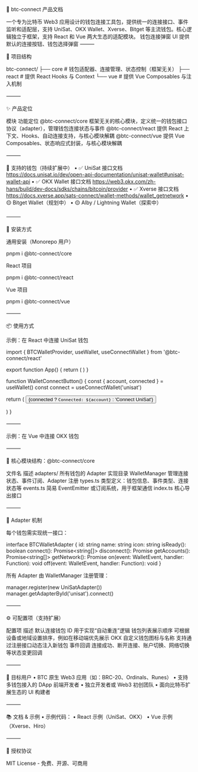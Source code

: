 📘 btc-connect 产品文档

一个专为比特币 Web3 应用设计的钱包连接工具包，提供统一的连接接口、事件监听和适配层，支持 UniSat、OKX Wallet、Xverse、Bitget 等主流钱包。核心逻辑独立于框架，支持 React 和 Vue 两大生态的适配模块。
钱包连接弹窗 UI	提供默认的连接按钮、钱包选择弹窗
⸻

🧱 项目结构

btc-connect/
├── core     # 钱包适配器、连接管理、状态控制（框架无关）
├── react    # 提供 React Hooks 与 Context
└── vue      # 提供 Vue Composables 与注入机制


⸻

✨ 产品定位

模块	功能定位
@btc-connect/core	框架无关的核心模块，定义统一的钱包接口协议（adapter），管理钱包连接状态与事件
@btc-connect/react	提供 React 上下文、Hooks、自动连接支持，与核心模块解耦
@btc-connect/vue	提供 Vue Composables、状态响应式封装，与核心模块解耦


⸻

🧩 支持的钱包（持续扩展中）
	•	✅ UniSat 接口文档 https://docs.unisat.io/dev/open-api-documentation/unisat-wallet#unisat-wallet-api
	•	✅ OKX Wallet 接口文档 https://web3.okx.com/zh-hans/build/dev-docs/sdks/chains/bitcoin/provider
	•	✅ Xverse 接口文档 https://docs.xverse.app/sats-connect/wallet-methods/wallet_getnetwork
	•	🟡 Bitget Wallet（规划中）
	•	🟡 Alby / Lightning Wallet（探索中）

⸻

🔧 安装方式

通用安装（Monorepo 用户）

pnpm i @btc-connect/core

React 项目

pnpm i @btc-connect/react

Vue 项目

pnpm i @btc-connect/vue


⸻

📦 使用方式

示例：在 React 中连接 UniSat 钱包

import { BTCWalletProvider, useWallet, useConnectWallet } from '@btc-connect/react'

export function App() {
  return (
    <BTCWalletProvider>
      <WalletConnectButton />
    </BTCWalletProvider>
  )
}

function WalletConnectButton() {
  const { account, connected } = useWallet()
  const connect = useConnectWallet('unisat')

  return (
    <button onClick={connect}>
      {connected ? `Connected: ${account}` : 'Connect UniSat'}
    </button>
    
  )
}


⸻

示例：在 Vue 中连接 OKX 钱包

<template>
  <button @click="connect">连接 OKX 钱包</button>
  <div v-if="account">当前账户：{{ account }}</div>
</template>

<script setup>
import { useBTCWallet, useConnectWallet } from '@btc-connect/vue'

const { account } = useBTCWallet()
const connect = useConnectWallet('okx')
</script>


⸻

🧱 核心模块结构：@btc-connect/core

文件名	描述
adapters/	所有钱包的 Adapter 实现目录
WalletManager	管理连接状态、事件订阅、Adapter 注册
types.ts	类型定义：钱包信息、事件类型、连接状态等
events.ts	简易 EventEmitter 或订阅系统，用于框架通信
index.ts	核心导出接口


⸻

🧩 Adapter 机制

每个钱包需实现统一接口：

interface BTCWalletAdapter {
  id: string
  name: string
  icon: string
  isReady(): boolean
  connect(): Promise<string[]>
  disconnect(): Promise<void>
  getAccounts(): Promise<string[]>
  getNetwork(): Promise<string>
  on(event: WalletEvent, handler: Function): void
  off(event: WalletEvent, handler: Function): void
}

所有 Adapter 由 WalletManager 注册管理：

manager.register(new UniSatAdapter())
manager.getAdapterById('unisat').connect()


⸻

⚙️ 可配置项（支持扩展）

配置项	描述
默认连接钱包 ID	用于实现“自动重连”逻辑
钱包列表展示顺序	可根据设备或地域设置排序，例如在移动端优先展示 OKX
自定义钱包图标与名称	支持通过注册接口动态注入新钱包
事件回调	连接成功、断开连接、账户切换、网络切换等状态变更回调





⸻

📣 目标用户
	•	BTC 原生 Web3 应用（如：BRC-20、Ordinals、Runes）
	•	支持多钱包接入的 DApp 前端开发者
	•	独立开发者或 Web3 初创团队
	•	面向比特币扩展生态的 UI 构建者

⸻

📚 文档 & 示例
	•	示例代码：
	•	React 示例（UniSat、OKX）
	•	Vue 示例（Xverse、Hiro）

⸻

📌 授权协议

MIT License - 免费、开源、可商用
